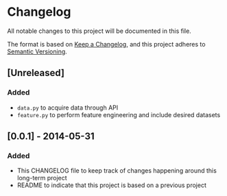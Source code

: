 # Changelog
All notable changes to this project will be documented in this file.

The format is based on [Keep a Changelog](https://keepachangelog.com/en/1.0.0/),
and this project adheres to [Semantic Versioning](https://semver.org/spec/v2.0.0.html).

## [Unreleased]
### Added
- `data.py` to acquire data through API
- `feature.py` to perform feature engineering and include desired datasets

## [0.0.1] - 2014-05-31
### Added
- This CHANGELOG file to keep track of changes happening around this long-term project
- README to indicate that this project is based on a previous project
